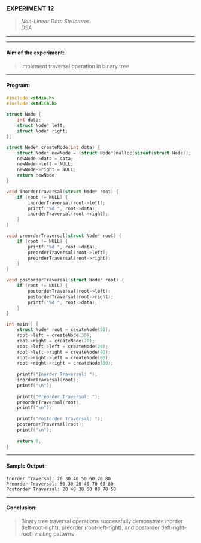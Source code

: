 ### **EXPERIMENT 12**
> *Non-Linear Data Structures*  
*DSA*

---
---

#### **Aim of the experiment:**
> Implement traversal operation in binary tree

---

#### **Program:**
```c
#include <stdio.h>
#include <stdlib.h>

struct Node {
    int data;
    struct Node* left;
    struct Node* right;
};

struct Node* createNode(int data) {
    struct Node* newNode = (struct Node*)malloc(sizeof(struct Node));
    newNode->data = data;
    newNode->left = NULL;
    newNode->right = NULL;
    return newNode;
}

void inorderTraversal(struct Node* root) {
    if (root != NULL) {
        inorderTraversal(root->left);
        printf("%d ", root->data);
        inorderTraversal(root->right);
    }
}

void preorderTraversal(struct Node* root) {
    if (root != NULL) {
        printf("%d ", root->data);
        preorderTraversal(root->left);
        preorderTraversal(root->right);
    }
}

void postorderTraversal(struct Node* root) {
    if (root != NULL) {
        postorderTraversal(root->left);
        postorderTraversal(root->right);
        printf("%d ", root->data);
    }
}

int main() {
    struct Node* root = createNode(50);
    root->left = createNode(30);
    root->right = createNode(70);
    root->left->left = createNode(20);
    root->left->right = createNode(40);
    root->right->left = createNode(60);
    root->right->right = createNode(80);
    
    printf("Inorder Traversal: ");
    inorderTraversal(root);
    printf("\n");
    
    printf("Preorder Traversal: ");
    preorderTraversal(root);
    printf("\n");
    
    printf("Postorder Traversal: ");
    postorderTraversal(root);
    printf("\n");
    
    return 0;
}
```

---

#### **Sample Output:**
```
Inorder Traversal: 20 30 40 50 60 70 80
Preorder Traversal: 50 30 20 40 70 60 80
Postorder Traversal: 20 40 30 60 80 70 50
```

---

#### **Conclusion:**
> Binary tree traversal operations successfully demonstrate inorder (left-root-right), preorder (root-left-right), and postorder (left-right-root) visiting patterns